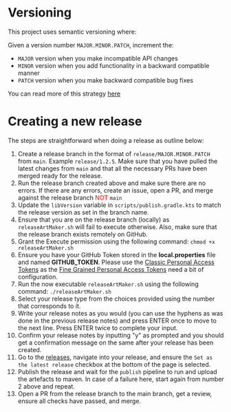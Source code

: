 # Versioning

This project uses semantic versioning where:

Given a version number `MAJOR.MINOR.PATCH`, increment the:

- `MAJOR` version when you make incompatible API changes
- `MINOR` version when you add functionality in a backward compatible manner
- `PATCH` version when you make backward compatible bug fixes

You can read more of this strategy [here](https://semver.org/)


# Creating a new release

The steps are straightforward when doing a release as outline below:

1. Create a release branch in the format of `release/MAJOR.MINOR.PATCH` from `main`. Example `release/1.2.5`. Make sure that you have pulled the latest changes from `main` and that all the necessary PRs have been merged ready for the release.
2. Run the release branch created above and make sure there are no errors. If there are any errors, create an issue, open a PR, and merge against the release branch <span style="color:red">NOT</span> `main`
3. Update the `libVersion` variable in `scripts/publish.gradle.kts` to match the release version as set in the branch name.
4. Ensure that you are on the release branch (locally) as `releaseArtMaker.sh` will fail to execute otherwise. Also, make sure that the release branch exists remotely on GitHub.
5. Grant the Execute permission using the following command: `chmod +x releaseArtMaker.sh`
6. Ensure you have your GitHub Token stored in the **local.properties** file and named **GITHUB_TOKEN**. Please use the [Classic Personal Access Tokens](https://docs.github.com/en/authentication/keeping-your-account-and-data-secure/managing-your-personal-access-tokens#personal-access-tokens-classic) as the [Fine Grained Personal Access Tokens](https://docs.github.com/en/authentication/keeping-your-account-and-data-secure/managing-your-personal-access-tokens#fine-grained-personal-access-tokens) need a bit of configuration.
7. Run the now executable `releaseArtMaker.sh` using the following command: `./releaseArtMaker.sh`
8. Select your release type from the choices provided using the number that corresponds to it.
9. Write your release notes as you would (you can use the hyphens as was done in the previous release notes) and press ENTER once to move to the next line. Press ENTER twice to complete your input.
10. Confirm your release notes by inputting "y" as prompted and you should get a confirmation message on the same after your release has been created.
11. Go to the [releases](https://github.com/Fbada006/ArtMaker/releases), navigate into your release, and ensure the `Set as the latest release` checkbox at the bottom of the page is selected.
12. Publish the release and wait for the `publish` pipeline to run and upload the artefacts to maven. In case of a failure here, start again from number 2 above and repeat.
13. Open a PR from the release branch to the main branch, get a review, ensure all checks have passed, and merge.